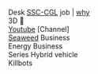 Desk [SSC-CGL](./Strategy.md) job | [why](./Asset/WhyPrepareForSSC.md)    
3D 🔫   
[Youtube](./YT_creativity.md) [Channel]   
[Seaweed](./SeaWeed.md) Business   
Energy Business   
Series Hybrid vehicle   
Killbots